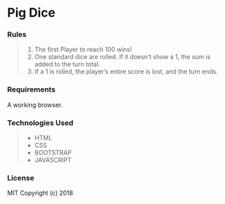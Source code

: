 # Pig Dice

### Rules
> 1. The first Player to reach 100 wins!
>2. One standard dice are rolled. If it doesn't show a 1, the sum is added to the turn total.
>3. If a 1 is rolled, the player’s entire score is lost, and the turn ends.

### Requirements

A working browser.

### Technologies Used
> * HTML
> * CSS
> * BOOTSTRAP
> * JAVASCRIPT

### License

MIT Copyright (c) 2018
